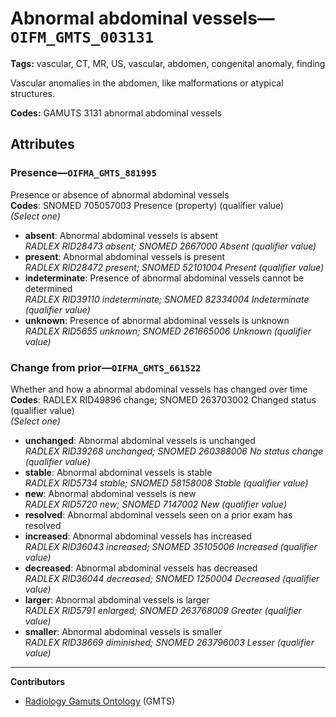 # Abnormal abdominal vessels—`OIFM_GMTS_003131`

**Tags:** vascular, CT, MR, US, vascular, abdomen, congenital anomaly, finding

Vascular anomalies in the abdomen, like malformations or atypical structures.

**Codes:** GAMUTS 3131 abnormal abdominal vessels

## Attributes

### Presence—`OIFMA_GMTS_881995`

Presence or absence of abnormal abdominal vessels  
**Codes**: SNOMED 705057003 Presence (property) (qualifier value)  
*(Select one)*

- **absent**: Abnormal abdominal vessels is absent  
_RADLEX RID28473 absent; SNOMED 2667000 Absent (qualifier value)_
- **present**: Abnormal abdominal vessels is present  
_RADLEX RID28472 present; SNOMED 52101004 Present (qualifier value)_
- **indeterminate**: Presence of abnormal abdominal vessels cannot be determined  
_RADLEX RID39110 indeterminate; SNOMED 82334004 Indeterminate (qualifier value)_
- **unknown**: Presence of abnormal abdominal vessels is unknown  
_RADLEX RID5655 unknown; SNOMED 261665006 Unknown (qualifier value)_

### Change from prior—`OIFMA_GMTS_661522`

Whether and how a abnormal abdominal vessels has changed over time  
**Codes**: RADLEX RID49896 change; SNOMED 263703002 Changed status (qualifier value)  
*(Select one)*

- **unchanged**: Abnormal abdominal vessels is unchanged  
_RADLEX RID39268 unchanged; SNOMED 260388006 No status change (qualifier value)_
- **stable**: Abnormal abdominal vessels is stable  
_RADLEX RID5734 stable; SNOMED 58158008 Stable (qualifier value)_
- **new**: Abnormal abdominal vessels is new  
_RADLEX RID5720 new; SNOMED 7147002 New (qualifier value)_
- **resolved**: Abnormal abdominal vessels seen on a prior exam has resolved  
- **increased**: Abnormal abdominal vessels has increased  
_RADLEX RID36043 increased; SNOMED 35105006 Increased (qualifier value)_
- **decreased**: Abnormal abdominal vessels has decreased  
_RADLEX RID36044 decreased; SNOMED 1250004 Decreased (qualifier value)_
- **larger**: Abnormal abdominal vessels is larger  
_RADLEX RID5791 enlarged; SNOMED 263768009 Greater (qualifier value)_
- **smaller**: Abnormal abdominal vessels is smaller  
_RADLEX RID38669 diminished; SNOMED 263796003 Lesser (qualifier value)_

---

**Contributors**

- [Radiology Gamuts Ontology](https://gamuts.net/) (GMTS)